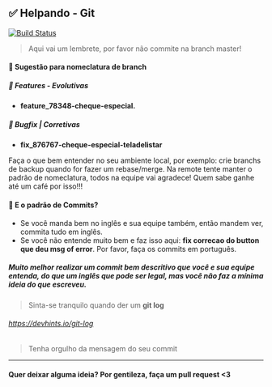 ## ✅️ Helpando - Git

[![Build Status](https://travis-ci.org/joemccann/dillinger.svg?branch=master)](https://travis-ci.org/joemccann/dillinger)

> Aqui vai um lembrete, por favor não commite na branch master!

####  🎩 Sugestão para nomeclatura de branch

##### 🎩 Features - Evolutivas
- **feature_78348-cheque-especial.**

##### 🎩  Bugfix | Corretivas
- **fix_876767-cheque-especial-teladelistar**

Faça o que bem entender no seu ambiente local, por exemplo: crie branchs de backup quando for fazer um rebase/merge. Na remote tente manter o padrão de nomeclatura, todos na equipe vai agradece! Quem sabe ganhe até um café por isso!!!

#### 🤔 E o padrão de Commits?
- Se você manda bem no inglês e sua equipe também, então mandem ver, commita tudo em inglês.
- Se você não entende muito bem e faz isso aqui: **fix correcao do button que deu msg of error**. Por favor, faça os commits em português.

##### Muito melhor realizar um commit bem descritivo que você e sua equipe entenda, do que um inglês que pode ser legal, mas você não faz a mínima ideia do que escreveu.

> Sinta-se tranquilo quando der um **git log**
###### https://devhints.io/git-log
> Tenha orgulho da mensagem do seu commit 

---

#### Quer deixar alguma ideia? Por gentileza, faça um pull request <3
